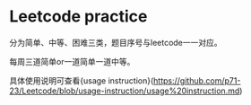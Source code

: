 # Leetcode practice

分为简单、中等、困难三类，题目序号与leetcode一一对应。

每周三道简单or一道简单一道中等。

具体使用说明可查看{usage instruction}(https://github.com/p71-23/Leetcode/blob/usage-instruction/usage%20instruction.md)

